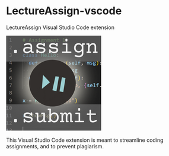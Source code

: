 # LectureAssign-vscode
LectureAssign Visual Studio Code extension

![🎓•](icon.png)

This Visual Studio Code extension is meant to streamline coding assignments, and to prevent plagiarism.
